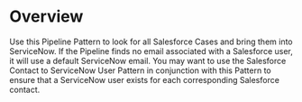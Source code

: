 # Overview

Use this Pipeline Pattern to look for all Salesforce Cases and bring them into ServiceNow. If the Pipeline finds no email associated with a Salesforce user, it will use a default ServiceNow email. You may want to use the Salesforce Contact to ServiceNow User Pattern in conjunction with this Pattern to ensure that a ServiceNow user exists for each corresponding Salesforce contact.
